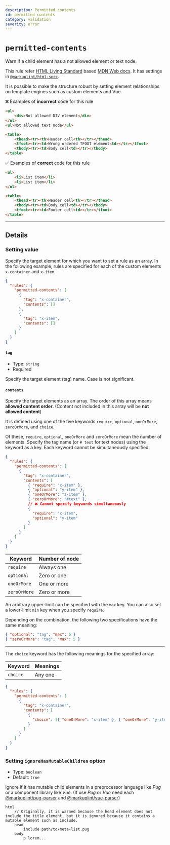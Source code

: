 ```yaml
---
description: Permitted contents
id: permitted-contents
category: validation
severity: error
---
```


# `permitted-contents`

Warn if a child element has a not allowed element or text node.

This rule refer [HTML Living Standard](https://html.spec.whatwg.org/) based [MDN Web docs](https://developer.mozilla.org/en/docs/Web/HTML). It has settings in [`@markuplint/html-spec`](https://github.com/markuplint/markuplint/blob/main/packages/%40markuplint/html-spec/index.json).

It is possible to make the structure robust by setting element relationships on template engines such as custom elements and Vue.

❌ Examples of **incorrect** code for this rule

<!-- prettier-ignore-start -->
```html
<ul>
	<div>Not allowed DIV element</div>
</ul>
<ul>Not allowed text node</ul>

<table>
	<thead><tr><th>Header cell<th></tr></thead>
	<tfoot><tr><td>Wrong ordered TFOOT element<td></tr></tfoot>
	<tbody><tr><td>Body cell<td></tr></tbody>
</table>
```
<!-- prettier-ignore-end -->

✅ Examples of **correct** code for this rule

<!-- prettier-ignore-start -->
```html
<ul>
	<li>List item</li>
	<li>List item</li>
</ul>

<table>
	<thead><tr><th>Header cell<th></tr></thead>
	<tbody><tr><td>Body cell<td></tr></tbody>
	<tfoot><tr><td>Footer cell<td></tr></tfoot>
</table>
```
<!-- prettier-ignore-end -->

---

## Details

### Setting value

Specify the target element for which you want to set a rule as an array. In the following example, rules are specified for each of the custom elements `x-container` and `x-item`.

```json
{
  "rules": {
    "permitted-contents": [
      {
        "tag": "x-container",
        "contents": []
      },
      {
        "tag": "x-item",
        "contents": []
      }
    ]
  }
}
```

#### `tag`

- Type: `string`
- Required

Specify the target element (tag) name. Case is not significant.

#### `contents`

Specify the target elements as an array. The order of this array means **allowed content order**. (Content not included in this array will be **not allowed content**)

It is defined using one of the five keywords `require`, `optional`, `oneOrMore`, `zeroOrMore`, and `choice`.

Of these, `require`, `optional`, `oneOrMore` and `zeroOrMore` mean the number of elements. Specify the tag name (or `# text` for text nodes) using the keyword as a key. Each keyword cannot be simultaneously specified.

```json
{
  "rules": {
    "permitted-contents": [
      {
        "tag": "x-container",
        "contents": [
          { "require": "x-item" },
          { "optional": "y-item" },
          { "oneOrMore": "z-item" },
          { "zeroOrMore": "#text" },
          // ❌ Cannot specify keywords simultaneously
          {
            "require": "x-item",
            "optional": "y-item"
          }
        ]
      }
    ]
  }
}
```

| Keyword      | Number of node |
| ------------ | -------------- |
| `require`    | Always one     |
| `optional`   | Zero or one    |
| `oneOrMore`  | One or more    |
| `zeroOrMore` | Zero or more   |

An arbitrary upper-limit can be specified with the `max` key. You can also set a lower-limit `min` key when you specify `require`.

Depending on the combination, the following two specifications have the same meaning:

```json
{ "optional": "tag", "max": 5 }
{ "zeroOrMore": "tag", "max": 5 }
```

---

The `choice` keyword has the following meanings for the specified array:

| Keyword  | Meanings |
| -------- | -------- |
| `choice` | Any one  |

```json
{
  "rules": {
    "permitted-contents": [
      {
        "tag": "x-container",
        "contents": [
          {
            "choice": [{ "oneOrMore": "x-item" }, { "oneOrMore": "y-item" }]
          }
        ]
      }
    ]
  }
}
```

### Setting `ignoreHasMutableChildren` option

- Type: `boolean`
- Default: `true`

Ignore if it has mutable child elements in a preprocessor language like _Pug_ or a component library like _Vue_. (If use _Pug_ or _Vue_ need each [@markuplint/pug-parser](https://github.com/markuplint/markuplint/tree/main/packages/%40markuplint/pug-parser) and [@markuplint/vue-parser](https://github.com/markuplint/markuplint/tree/main/packages/%40markuplint/vue-parser))

```pug
html
	// Originally, it is warned because the head element does not include the title element, but it is ignored because it contains a mutable element such as include.
	head
		include path/to/meta-list.pug
	body
		p lorem...
```
